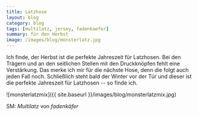 ```yaml
---
title: Latzhose
layout: blog
category: blog
tags: [multilatz, jersey, fadenkaefer]  
summary: für den Herbst
image: /images/blog/monsterlatz.jpg
---
```


Ich finde, der Herbst ist die perfekte Jahreszeit für Latzhosen. Bei den Trägern und an den seitlichen Stellen mit den  Druckknöpfen fehlt eine Verstärkung. Das merke ich mir für die nächste Hose, denn die folgt auch jeden Fall noch. Schließlich steht bald der Winter vor der Tür und dieser ist die perfekte Jahreszeit für Latzhosen -- so finde ich. 

![monsterlatzmix]({{ site.baseurl }}/images/blog/monsterlatzmix.jpg)

SM: *Multilatz* von *fadenkäfer*
